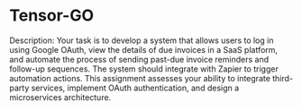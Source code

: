# Tensor-GO
Description:
Your task is to develop a system that allows users to log in using Google OAuth, view the details of due
invoices in a SaaS platform, and automate the process of sending past-due invoice reminders and
follow-up sequences. The system should integrate with Zapier to trigger automation actions. This
assignment assesses your ability to integrate third-party services, implement OAuth authentication, and
design a microservices architecture.
